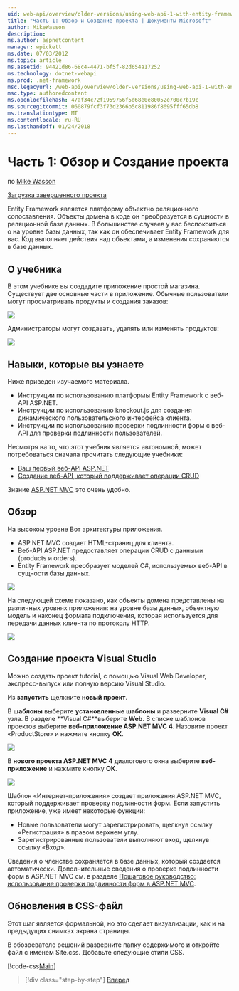 ```yaml
---
uid: web-api/overview/older-versions/using-web-api-1-with-entity-framework-5/using-web-api-with-entity-framework-part-1
title: "Часть 1: Обзор и Создание проекта | Документы Microsoft"
author: MikeWasson
description: 
ms.author: aspnetcontent
manager: wpickett
ms.date: 07/03/2012
ms.topic: article
ms.assetid: 94421d86-68c4-4471-bf5f-82d654a17252
ms.technology: dotnet-webapi
ms.prod: .net-framework
msc.legacyurl: /web-api/overview/older-versions/using-web-api-1-with-entity-framework-5/using-web-api-with-entity-framework-part-1
msc.type: authoredcontent
ms.openlocfilehash: 47af34c72f1959756f5d68e0e80052e700c7b19c
ms.sourcegitcommit: 060879fcf3f73d2366b5c811986f8695fff65db8
ms.translationtype: MT
ms.contentlocale: ru-RU
ms.lasthandoff: 01/24/2018
---
```

<a name="part-1-overview-and-creating-the-project"></a>Часть 1: Обзор и Создание проекта
====================
по [Mike Wasson](https://github.com/MikeWasson)

[Загрузка завершенного проекта](http://code.msdn.microsoft.com/ASP-NET-Web-API-with-afa30545)

Entity Framework является платформу объектно реляционного сопоставления. Объекты домена в коде он преобразуется в сущности в реляционной базе данных. В большинстве случаев у вас беспокоиться о на уровне базы данных, так как он обеспечивает Entity Framework для вас. Код выполняет действия над объектами, а изменения сохраняются в базе данных.

## <a name="about-the-tutorial"></a>О учебника

В этом учебнике вы создадите приложение простой магазина. Существует две основные части в приложение. Обычные пользователи могут просматривать продукты и создания заказов:

![](using-web-api-with-entity-framework-part-1/_static/image1.png)

Администраторы могут создавать, удалять или изменять продуктов:

![](using-web-api-with-entity-framework-part-1/_static/image2.png)

## <a name="skills-youll-learn"></a>Навыки, которые вы узнаете

Ниже приведен изучаемого материала.

- Инструкции по использованию платформы Entity Framework с веб-API ASP.NET.
- Инструкции по использованию knockout.js для создания динамического пользовательского интерфейса клиента.
- Инструкции по использованию проверки подлинности форм с веб-API для проверки подлинности пользователей.

Несмотря на то, что этот учебник является автономной, может потребоваться сначала прочитать следующие учебники:

- [Ваш первый веб-API ASP.NET](../../getting-started-with-aspnet-web-api/tutorial-your-first-web-api.md)
- [Создание веб-API, который поддерживает операции CRUD](../creating-a-web-api-that-supports-crud-operations.md)

Знание [ASP.NET MVC](../../../../mvc/index.md) это очень удобно.

## <a name="overview"></a>Обзор

На высоком уровне Вот архитектуры приложения.

- ASP.NET MVC создает HTML-страниц для клиента.
- Веб-API ASP.NET предоставляет операции CRUD с данными (products и orders).
- Entity Framework преобразует моделей C#, используемых веб-API в сущности базы данных.

![](using-web-api-with-entity-framework-part-1/_static/image3.png)

На следующей схеме показано, как объекты домена представлены на различных уровнях приложения: на уровне базы данных, объектную модель и наконец формата подключения, которая используется для передачи данных клиента по протоколу HTTP.

![](using-web-api-with-entity-framework-part-1/_static/image4.png)

## <a name="create-the-visual-studio-project"></a>Создание проекта Visual Studio

Можно создать проект tutorial, с помощью Visual Web Developer, экспресс-выпуск или полную версию Visual Studio.

Из **запустить** щелкните **новый проект**.

В **шаблоны** выберите **установленные шаблоны** и разверните **Visual C#** узла. В разделе **Visual C#**выберите **Web**. В списке шаблонов проектов выберите **веб-приложение ASP.NET MVC 4**. Назовите проект «ProductStore» и нажмите кнопку **ОК**.

![](using-web-api-with-entity-framework-part-1/_static/image5.png)

В **нового проекта ASP.NET MVC 4** диалогового окна выберите **веб-приложение** и нажмите кнопку **ОК**.

![](using-web-api-with-entity-framework-part-1/_static/image6.png)

Шаблон «Интернет-приложения» создает приложения ASP.NET MVC, который поддерживает проверку подлинности форм. Если запустить приложение, уже имеет некоторые функции:

- Новые пользователи могут зарегистрировать, щелкнув ссылку «Регистрация» в правом верхнем углу.
- Зарегистрированные пользователи выполняют вход, щелкнув ссылку «Вход».

Сведения о членстве сохраняется в базе данных, который создается автоматически. Дополнительные сведения о проверке подлинности форм в ASP.NET MVC см. в разделе [Пошаговое руководство: использование проверки подлинности форм в ASP.NET MVC](https://msdn.microsoft.com/library/ff398049(VS.98).aspx).

## <a name="update-the-css-file"></a>Обновления в CSS-файл

Этот шаг является формальной, но это сделает визуализации, как и на предыдущих снимках экрана страницы.

В обозревателе решений разверните папку содержимого и откройте файл с именем Site.css. Добавьте следующие стили CSS.

[!code-css[Main](using-web-api-with-entity-framework-part-1/samples/sample1.css)]

>[!div class="step-by-step"]
[Вперед](using-web-api-with-entity-framework-part-2.md)
